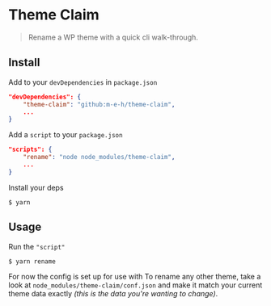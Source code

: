 # Theme Claim

> Rename a WP theme with a quick cli walk-through.

## Install

Add to your `devDependencies` in `package.json`
```json
"devDependencies": {
	"theme-claim": "github:m-e-h/theme-claim",
	...
}
```
Add a `script` to your `package.json`
```json
"scripts": {
	"rename": "node node_modules/theme-claim",
	...
}
```
Install your deps
```shell
$ yarn
```

## Usage

Run the `"script"`
```shell
$ yarn rename
```

For now the config is set up for use with 
To rename any other theme, take a look at `node_modules/theme-claim/conf.json` and make it match your current theme data exactly _(this is the data you're wanting to change)_.
